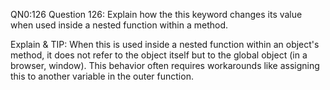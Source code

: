QN0:126 Question 126: Explain how the this keyword changes its value when used inside a nested function within a method.

Explain & TIP: When this is used inside a nested function within an object's method, it does not refer to the object itself but to the global object (in a browser, window). This behavior often requires workarounds like assigning this to another variable in the outer function.
